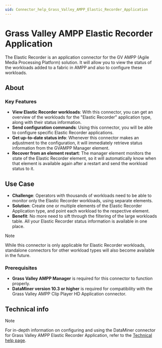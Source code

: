 ```yaml
---
uid: Connector_help_Grass_Valley_AMPP_Elastic_Recorder_Application
---
```


# Grass Valley AMPP Elastic Recorder Application

The Elastic Recorder is an application connector for the GV AMPP (Agile Media Processing Platform) solution. It will allow you to view the status of the workloads added to a fabric in AMPP and also to configure these workloads.

## About

### Key Features

- **View Elastic Recorder workloads**: With this connector, you can get an overview of the workloads for the "Elastic Recorder" application type, along with their status information.
- **Send configuration commands**: Using this connector, you will be able to configure specific Elastic Recorder applications.
- **Get up-to-date status info**: Whenever this connector makes an adjustment to the configuration, it will immediately retrieve status information from the GVAMPP Manager element.
- **Recover from an element restart**: The manager element monitors the state of the Elastic Recorder element, so it will automatically know when that element is available again after a restart and send the workload status to it.

## Use Case

- **Challenge**: Operators with thousands of workloads need to be able to monitor only the Elastic Recorder workloads, using separate elements.
- **Solution**: Create one or multiple elements of the Elastic Recorder Application type, and point each workload to the respective element.
- **Benefit**: No more need to sift through the filtering of the large workloads table. All your Elastic Recorder status information is available in one place.

> [!NOTE]
> While this connector is only applicable for Elastic Recorder workloads, standalone connectors for other workload types will also become available in the future.

### Prerequisites

- **Grass Valley AMPP Manager** is required for this connector to function properly.
- **DataMiner version 10.3 or higher** is required for compatibility with the Grass Valley AMPP Clip Player HD Application connector.

## Technical info

> [!NOTE]
> For in-depth information on configuring and using the DataMiner connector for Grass Valley AMPP Elastic Recorder Application, refer to the [Technical help page](xref:Connector_help_Grass_Valley_AMPP_Elastic_Recorder_Application_Technical).
